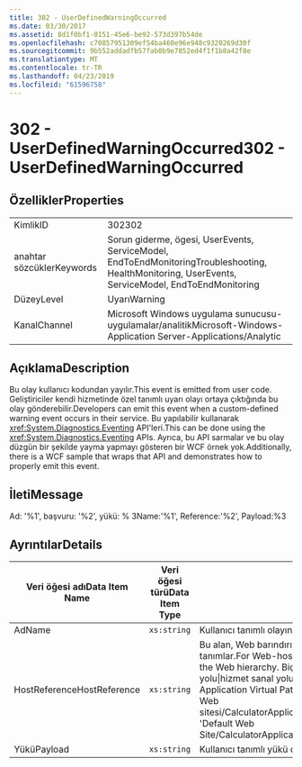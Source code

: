 ```yaml
---
title: 302 - UserDefinedWarningOccurred
ms.date: 03/30/2017
ms.assetid: 8d1f0bf1-0151-45e6-be92-573d397b54de
ms.openlocfilehash: c70857951309ef54ba460e96e948c9320269d30f
ms.sourcegitcommit: 9b552addadfb57fab0b9e7852ed4f1f1b8a42f8e
ms.translationtype: MT
ms.contentlocale: tr-TR
ms.lasthandoff: 04/23/2019
ms.locfileid: "61596758"
---
```

# <a name="302---userdefinedwarningoccurred"></a><span data-ttu-id="ad5b5-102">302 - UserDefinedWarningOccurred</span><span class="sxs-lookup"><span data-stu-id="ad5b5-102">302 - UserDefinedWarningOccurred</span></span>
## <a name="properties"></a><span data-ttu-id="ad5b5-103">Özellikler</span><span class="sxs-lookup"><span data-stu-id="ad5b5-103">Properties</span></span>  
  
|||  
|-|-|  
|<span data-ttu-id="ad5b5-104">Kimlik</span><span class="sxs-lookup"><span data-stu-id="ad5b5-104">ID</span></span>|<span data-ttu-id="ad5b5-105">302</span><span class="sxs-lookup"><span data-stu-id="ad5b5-105">302</span></span>|  
|<span data-ttu-id="ad5b5-106">anahtar sözcükler</span><span class="sxs-lookup"><span data-stu-id="ad5b5-106">Keywords</span></span>|<span data-ttu-id="ad5b5-107">Sorun giderme, ögesi, UserEvents, ServiceModel, EndToEndMonitoring</span><span class="sxs-lookup"><span data-stu-id="ad5b5-107">Troubleshooting, HealthMonitoring, UserEvents, ServiceModel, EndToEndMonitoring</span></span>|  
|<span data-ttu-id="ad5b5-108">Düzey</span><span class="sxs-lookup"><span data-stu-id="ad5b5-108">Level</span></span>|<span data-ttu-id="ad5b5-109">Uyarı</span><span class="sxs-lookup"><span data-stu-id="ad5b5-109">Warning</span></span>|  
|<span data-ttu-id="ad5b5-110">Kanal</span><span class="sxs-lookup"><span data-stu-id="ad5b5-110">Channel</span></span>|<span data-ttu-id="ad5b5-111">Microsoft Windows uygulama sunucusu-uygulamalar/analitik</span><span class="sxs-lookup"><span data-stu-id="ad5b5-111">Microsoft-Windows-Application Server-Applications/Analytic</span></span>|  
  
## <a name="description"></a><span data-ttu-id="ad5b5-112">Açıklama</span><span class="sxs-lookup"><span data-stu-id="ad5b5-112">Description</span></span>  
 <span data-ttu-id="ad5b5-113">Bu olay kullanıcı kodundan yayılır.</span><span class="sxs-lookup"><span data-stu-id="ad5b5-113">This event is emitted from user code.</span></span> <span data-ttu-id="ad5b5-114">Geliştiriciler kendi hizmetinde özel tanımlı uyarı olayı ortaya çıktığında bu olay gönderebilir.</span><span class="sxs-lookup"><span data-stu-id="ad5b5-114">Developers can emit this event when a custom-defined warning event occurs in their service.</span></span> <span data-ttu-id="ad5b5-115">Bu yapılabilir kullanarak <xref:System.Diagnostics.Eventing> API'leri.</span><span class="sxs-lookup"><span data-stu-id="ad5b5-115">This can be done using the <xref:System.Diagnostics.Eventing> APIs.</span></span> <span data-ttu-id="ad5b5-116">Ayrıca, bu API sarmalar ve bu olay düzgün bir şekilde yayma yapmayı gösteren bir WCF örnek yok.</span><span class="sxs-lookup"><span data-stu-id="ad5b5-116">Additionally, there is a WCF sample that wraps that API and demonstrates how to properly emit this event.</span></span>  
  
## <a name="message"></a><span data-ttu-id="ad5b5-117">İleti</span><span class="sxs-lookup"><span data-stu-id="ad5b5-117">Message</span></span>  
 <span data-ttu-id="ad5b5-118">Ad: '%1', başvuru: '%2', yükü: % 3</span><span class="sxs-lookup"><span data-stu-id="ad5b5-118">Name:'%1', Reference:'%2', Payload:%3</span></span>  
  
## <a name="details"></a><span data-ttu-id="ad5b5-119">Ayrıntılar</span><span class="sxs-lookup"><span data-stu-id="ad5b5-119">Details</span></span>  
  
|<span data-ttu-id="ad5b5-120">Veri öğesi adı</span><span class="sxs-lookup"><span data-stu-id="ad5b5-120">Data Item Name</span></span>|<span data-ttu-id="ad5b5-121">Veri öğesi türü</span><span class="sxs-lookup"><span data-stu-id="ad5b5-121">Data Item Type</span></span>|<span data-ttu-id="ad5b5-122">Açıklama</span><span class="sxs-lookup"><span data-stu-id="ad5b5-122">Description</span></span>|  
|--------------------|--------------------|-----------------|  
|<span data-ttu-id="ad5b5-123">Ad</span><span class="sxs-lookup"><span data-stu-id="ad5b5-123">Name</span></span>|`xs:string`|<span data-ttu-id="ad5b5-124">Kullanıcı tanımlı olayın adı.</span><span class="sxs-lookup"><span data-stu-id="ad5b5-124">The user-defined name of the event.</span></span>|  
|<span data-ttu-id="ad5b5-125">HostReference</span><span class="sxs-lookup"><span data-stu-id="ad5b5-125">HostReference</span></span>|`xs:string`|<span data-ttu-id="ad5b5-126">Bu alan, Web barındırılan hizmetleri, Web hiyerarşideki hizmet benzersiz olarak tanımlar.</span><span class="sxs-lookup"><span data-stu-id="ad5b5-126">For Web-hosted services, this field uniquely identifies the service in the Web hierarchy.</span></span> <span data-ttu-id="ad5b5-127">Biçimi olarak tanımlanan ' Web sitesi adı uygulamanın sanal yolu&#124;hizmet sanal yolu&#124;HizmetAdı '.</span><span class="sxs-lookup"><span data-stu-id="ad5b5-127">Its format is defined as 'Web Site Name Application Virtual Path&#124;Service Virtual Path&#124;ServiceName'.</span></span> <span data-ttu-id="ad5b5-128">Örnek: ' Varsayılan Web sitesi/CalculatorApplication&#124;/CalculatorService.svc&#124;CalculatorService'.</span><span class="sxs-lookup"><span data-stu-id="ad5b5-128">Example: 'Default Web Site/CalculatorApplication&#124;/CalculatorService.svc&#124;CalculatorService'.</span></span>|  
|<span data-ttu-id="ad5b5-129">Yükü</span><span class="sxs-lookup"><span data-stu-id="ad5b5-129">Payload</span></span>|`xs:string`|<span data-ttu-id="ad5b5-130">Kullanıcı tanımlı yükü olay.</span><span class="sxs-lookup"><span data-stu-id="ad5b5-130">The user-defined payload of the event.</span></span>|
